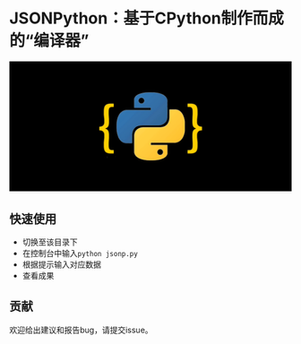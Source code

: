 # JSONPython：基于CPython制作而成的“编译器”

![JSONPython图标](./src/jsonpython.png)

## 快速使用
- 切换至该目录下
- 在控制台中输入`python jsonp.py`
- 根据提示输入对应数据
- 查看成果

## 贡献
欢迎给出建议和报告bug，请提交issue。